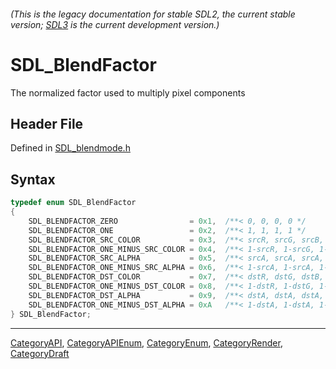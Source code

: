 ###### (This is the legacy documentation for stable SDL2, the current stable version; [SDL3](https://wiki.libsdl.org/SDL3/) is the current development version.)
# SDL_BlendFactor

The normalized factor used to multiply pixel components

## Header File

Defined in [SDL_blendmode.h](https://github.com/libsdl-org/SDL/blob/SDL2/include/SDL_blendmode.h)

## Syntax

```c
typedef enum SDL_BlendFactor
{
    SDL_BLENDFACTOR_ZERO                = 0x1,  /**< 0, 0, 0, 0 */
    SDL_BLENDFACTOR_ONE                 = 0x2,  /**< 1, 1, 1, 1 */
    SDL_BLENDFACTOR_SRC_COLOR           = 0x3,  /**< srcR, srcG, srcB, srcA */
    SDL_BLENDFACTOR_ONE_MINUS_SRC_COLOR = 0x4,  /**< 1-srcR, 1-srcG, 1-srcB, 1-srcA */
    SDL_BLENDFACTOR_SRC_ALPHA           = 0x5,  /**< srcA, srcA, srcA, srcA */
    SDL_BLENDFACTOR_ONE_MINUS_SRC_ALPHA = 0x6,  /**< 1-srcA, 1-srcA, 1-srcA, 1-srcA */
    SDL_BLENDFACTOR_DST_COLOR           = 0x7,  /**< dstR, dstG, dstB, dstA */
    SDL_BLENDFACTOR_ONE_MINUS_DST_COLOR = 0x8,  /**< 1-dstR, 1-dstG, 1-dstB, 1-dstA */
    SDL_BLENDFACTOR_DST_ALPHA           = 0x9,  /**< dstA, dstA, dstA, dstA */
    SDL_BLENDFACTOR_ONE_MINUS_DST_ALPHA = 0xA   /**< 1-dstA, 1-dstA, 1-dstA, 1-dstA */
} SDL_BlendFactor;
```

----
[CategoryAPI](CategoryAPI), [CategoryAPIEnum](CategoryAPIEnum), [CategoryEnum](CategoryEnum), [CategoryRender](CategoryRender), [CategoryDraft](CategoryDraft)

<!-- #Actually from the SDL_blendmode.h header which does not have it's own category in this wiki. -->


